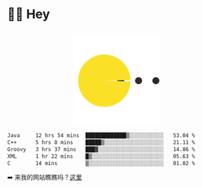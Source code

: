 
# 👋🏻 Hey
<div align="center">
	<br>
	<img src="https://raw.githubusercontent.com/Aniket965/Aniket965/master/pacman.svg?sanitize=true" width="200" height="200">
	<br>
</div>

<!--START_SECTION:waka-->
```text
Java     12 hrs 54 mins  █████████████▒░░░░░░░░░░░   53.04 % 
C++      5 hrs 8 mins    █████▒░░░░░░░░░░░░░░░░░░░   21.11 % 
Groovy   3 hrs 37 mins   ███▓░░░░░░░░░░░░░░░░░░░░░   14.86 % 
XML      1 hr 22 mins    █▒░░░░░░░░░░░░░░░░░░░░░░░   05.63 % 
C        14 mins         ▒░░░░░░░░░░░░░░░░░░░░░░░░   01.02 % 
```
<!--END_SECTION:waka-->

 ➡️  来我的网站瞧瞧吗？[这里](https://www.shaolongfei.com)
